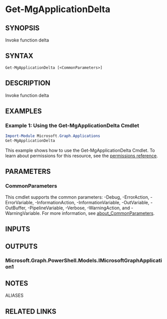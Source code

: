 ﻿---
external help file: Microsoft.Graph.Applications-help.xml
Module Name: Microsoft.Graph.Applications
online version: https://docs.microsoft.com/en-us/powershell/module/microsoft.graph.applications/get-mgapplicationdelta
schema: 2.0.0
---

# Get-MgApplicationDelta

## SYNOPSIS
Invoke function delta

## SYNTAX

```
Get-MgApplicationDelta [<CommonParameters>]
```

## DESCRIPTION
Invoke function delta

## EXAMPLES

### Example 1: Using the Get-MgApplicationDelta Cmdlet
```powershell
Import-Module Microsoft.Graph.Applications
Get-MgApplicationDelta
```

This example shows how to use the Get-MgApplicationDelta Cmdlet.
To learn about permissions for this resource, see the [permissions reference](/graph/permissions-reference).

## PARAMETERS

### CommonParameters
This cmdlet supports the common parameters: -Debug, -ErrorAction, -ErrorVariable, -InformationAction, -InformationVariable, -OutVariable, -OutBuffer, -PipelineVariable, -Verbose, -WarningAction, and -WarningVariable. For more information, see [about_CommonParameters](http://go.microsoft.com/fwlink/?LinkID=113216).

## INPUTS

## OUTPUTS

### Microsoft.Graph.PowerShell.Models.IMicrosoftGraphApplication1
## NOTES

ALIASES

## RELATED LINKS
